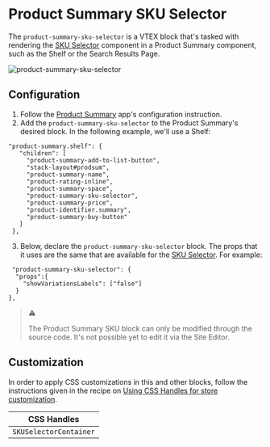 # Product Summary SKU Selector

The `product-summary-sku-selector` is a VTEX block that's tasked with rendering the [SKU Selector](https://developers.vtex.com/vtex-developer-docs/docs/vtex-store-components-skuselector) component in a Product Summary component, such as the Shelf or the Search Results Page.

![product-summary-sku-selector](https://user-images.githubusercontent.com/52087100/68625690-87f9a580-04b8-11ea-835d-009ac768805f.gif)

## Configuration

1. Follow the [Product Summary](https://developers.vtex.com/vtex-developer-docs/docs/vtex-product-summary) app's configuration instruction.
2. Add the `product-summary-sku-selector` to the Product Summary's desired block. In the following example, we'll use a Shelf:

```
"product-summary.shelf": {
   "children": [
     "product-summary-add-to-list-button",
     "stack-layout#prodsum",
     "product-summary-name",
     "product-rating-inline",
     "product-summary-space",
     "product-summary-sku-selector",
     "product-summary-price",
     "product-identifier.summary",
     "product-summary-buy-button"
   ]
 },
 ```
 
 3. Below, declare the `product-summary-sku-selector` block. The props that it uses are the same that are available for the [SKU Selector](https://developers.vtex.com/vtex-developer-docs/docs/vtex-store-components-skuselector). For example:
 
 ```
  "product-summary-sku-selector": {
   "props":{
     "showVariationsLabels": ["false"]
   }
 },
 ```
> ⚠️
>
> The Product Summary SKU block can only be modified through the source code. It's not possible yet to edit it via the Site Editor. 


## Customization

In order to apply CSS customizations in this and other blocks, follow the instructions given in the recipe on [Using CSS Handles for store customization](https://developers.vtex.com/vtex-developer-docs/docs/vtex-io-documentation-using-css-handles-for-store-customization).

| CSS Handles        |
| ------------------ |
| `SKUSelectorContainer` |
